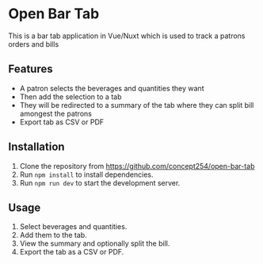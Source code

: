 # Open Bar Tab
This is a bar tab application in Vue/Nuxt which is used to track a patrons orders and bills

## Features
- A patron selects the beverages and quantities they want
- Then add the selection to a tab
- They will be redirected to a summary of the tab where they can split bill amongest the patrons
- Export tab as CSV or PDF

## Installation
1. Clone the repository from https://github.com/concept254/open-bar-tab
2. Run `npm install` to install dependencies.
3. Run `npm run dev` to start the development server.

## Usage
1. Select beverages and quantities.
2. Add them to the tab.
3. View the summary and optionally split the bill.
4. Export the tab as a CSV or PDF.
